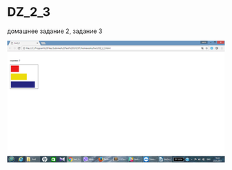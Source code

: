 # DZ_2_3
домашнее задание 2, задание 3

![Image alt](https://github.com/PavloEfimov/DZ_2_3/blob/master/dz2_3.png)
